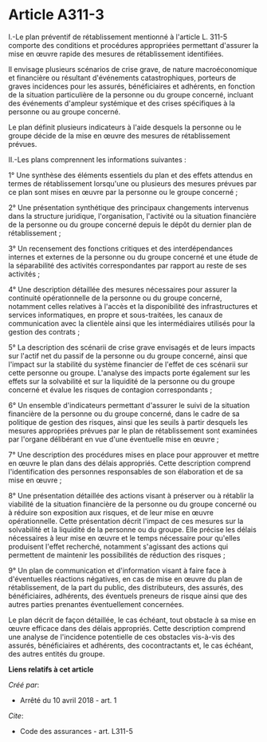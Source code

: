 # Article A311-3

I.-Le plan préventif de rétablissement mentionné à l'article L. 311-5 comporte des conditions et procédures appropriées
permettant d'assurer la mise en œuvre rapide des mesures de rétablissement identifiées. 

Il envisage plusieurs scénarios de crise grave, de nature macroéconomique et financière ou résultant d'événements
catastrophiques, porteurs de graves incidences pour les assurés, bénéficiaires et adhérents, en fonction de la situation
particulière de la personne ou du groupe concerné, incluant des événements d'ampleur systémique et des crises spécifiques à
la personne ou au groupe concerné. 

Le plan définit plusieurs indicateurs à l'aide desquels la personne ou le groupe décide de la mise en œuvre des mesures de
rétablissement prévues. 

II.-Les plans comprennent les informations suivantes : 

1° Une synthèse des éléments essentiels du plan et des effets attendus en termes de rétablissement lorsqu'une ou plusieurs
des mesures prévues par ce plan sont mises en œuvre par la personne ou le groupe concerné ; 

2° Une présentation synthétique des principaux changements intervenus dans la structure juridique, l'organisation, l'activité
ou la situation financière de la personne ou du groupe concerné depuis le dépôt du dernier plan de rétablissement ; 

3° Un recensement des fonctions critiques et des interdépendances internes et externes de la personne ou du groupe concerné
et une étude de la séparabilité des activités correspondantes par rapport au reste de ses activités ; 

4° Une description détaillée des mesures nécessaires pour assurer la continuité opérationnelle de la personne ou du groupe
concerné, notamment celles relatives à l'accès et la disponibilité des infrastructures et services informatiques, en propre
et sous-traitées, les canaux de communication avec la clientèle ainsi que les intermédiaires utilisés pour la gestion des
contrats ; 

5° La description des scénarii de crise grave envisagés et de leurs impacts sur l'actif net du passif de la personne ou du
groupe concerné, ainsi que l'impact sur la stabilité du système financier de l'effet de ces scénarii sur cette personne ou
groupe. L'analyse des impacts porte également sur les effets sur la solvabilité et sur la liquidité de la personne ou du
groupe concerné et évalue les risques de contagion correspondants ; 

6° Un ensemble d'indicateurs permettant d'assurer le suivi de la situation financière de la personne ou du groupe concerné,
dans le cadre de sa politique de gestion des risques, ainsi que les seuils à partir desquels les mesures appropriées prévues
par le plan de rétablissement sont examinées par l'organe délibérant en vue d'une éventuelle mise en œuvre ; 

7° Une description des procédures mises en place pour approuver et mettre en œuvre le plan dans des délais appropriés. Cette
description comprend l'identification des personnes responsables de son élaboration et de sa mise en œuvre ; 

8° Une présentation détaillée des actions visant à préserver ou à rétablir la viabilité de la situation financière de la
personne ou du groupe concerné ou à réduire son exposition aux risques, et de leur mise en œuvre opérationnelle. Cette
présentation décrit l'impact de ces mesures sur la solvabilité et la liquidité de la personne ou du groupe. Elle précise les
délais nécessaires à leur mise en œuvre et le temps nécessaire pour qu'elles produisent l'effet recherché, notamment
s'agissant des actions qui permettent de maintenir les possibilités de réduction des risques ; 

9° Un plan de communication et d'information visant à faire face à d'éventuelles réactions négatives, en cas de mise en œuvre
du plan de rétablissement, de la part du public, des distributeurs, des assurés, des bénéficiaires, adhérents, des éventuels
preneurs de risque ainsi que des autres parties prenantes éventuellement concernées. 

Le plan décrit de façon détaillée, le cas échéant, tout obstacle à sa mise en œuvre efficace dans des délais appropriés.
Cette description comprend une analyse de l'incidence potentielle de ces obstacles vis-à-vis des assurés, bénéficiaires et
adhérents, des cocontractants et, le cas échéant, des autres entités du groupe.

**Liens relatifs à cet article**

_Créé par_:

  - Arrêté du 10 avril 2018 - art. 1

_Cite_:

  - Code des assurances - art. L311-5
